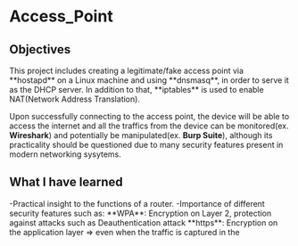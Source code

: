 # Access_Point

<h2>Objectives</h2>
This project includes creating a legitimate/fake access point via **hostapd** on a Linux machine and using **dnsmasq**, in order to serve it as the DHCP server. In addition to that, **iptables** is used to enable NAT(Network Address Translation). 

Upon successfully connecting to the access point, the device will be able to access the internet and all the traffics from the device can be monitored(ex. **Wireshark**) and potentially be manipulated(ex. **Burp Suite**), although its practicality should be questioned due to many security features present in modern networking sysytems.  


<h2>What I have learned</h2>
-Practical insight to the functions of a router. 
-Importance of different security features such as:
    **WPA**: Encryption on Layer 2, protection against attacks such as Deauthentication attack
    **https**: Encryption on the application layer => even when the traffic is captured in the 
